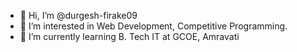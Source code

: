 - 👋 Hi, I’m @durgesh-firake09
- 👀 I’m interested in Web Development, Competitive Programming.
- 🌱 I’m currently learning B. Tech IT at GCOE, Amravati

<!---
durgesh-firake09/durgesh-firake09 is a ✨ special ✨ repository because its `README.md` (this file) appears on your GitHub profile.
You can click the Preview link to take a look at your changes.
--->
